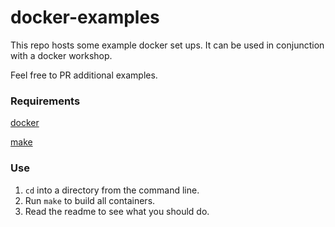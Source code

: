 
# docker-examples

This repo hosts some example docker set ups. It can be used in conjunction with a docker workshop.

Feel free to PR additional examples.

### Requirements

[docker](https://www.docker.com/)

[make](https://community.chocolatey.org/packages/make)

### Use

1. `cd` into a directory from the command line.
2. Run `make` to build all containers.
3. Read the readme to see what you should do.